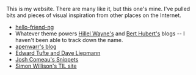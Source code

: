 This is my website. There are many like it, but this one's mine. I've pulled bits and pieces of visual inspiration from other places on the Internet.

- [hello-friend-ng](https://github.com/rhazdon/hugo-theme-hello-friend-ng)
- Whatever theme powers [Hillel Wayne's](https://www.hillelwayne.com) and [Bert Hubert's](https://berthub.eu/articles/) blogs -- I haven't been able to track down the name.
- [apenwarr's blog](https://apenwarr.ca/log/)
- [Edward Tufte and Dave Liepmann](https://edwardtufte.github.io/tufte-css/)
- [Josh Comeau's Snippets](https://www.joshwcomeau.com/snippets/)
- [Simon Willison's TIL site](https://til.simonwillison.net)
